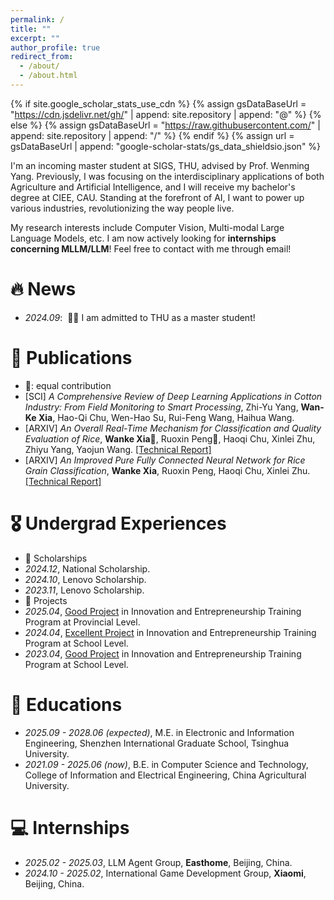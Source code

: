 ```yaml
---
permalink: /
title: ""
excerpt: ""
author_profile: true
redirect_from: 
  - /about/
  - /about.html
---
```


{% if site.google_scholar_stats_use_cdn %}
{% assign gsDataBaseUrl = "https://cdn.jsdelivr.net/gh/" | append: site.repository | append: "@" %}
{% else %}
{% assign gsDataBaseUrl = "https://raw.githubusercontent.com/" | append: site.repository | append: "/" %}
{% endif %}
{% assign url = gsDataBaseUrl | append: "google-scholar-stats/gs_data_shieldsio.json" %}

<span class='anchor' id='about-me'></span>

I'm an incoming master student at SIGS, THU, advised by Prof. Wenming Yang. Previously, I was focusing on the interdisciplinary applications of both Agriculture and Artificial Intelligence, and I will receive my bachelor's degree at CIEE, CAU. Standing at the forefront of AI, I want to power up various industries, revolutionizing the way people live.

My research interests include Computer Vision, Multi-modal Large Language Models, etc. I am now actively looking for **internships concerning MLLM/LLM**! Feel free to contact with me through email!

# 🔥 News
- *2024.09*: &nbsp;🎉🎉 I am admitted to THU as a master student!

# 📝 Publications 
- 🥇: equal contribution
- [SCI] *A Comprehensive Review of Deep Learning Applications in Cotton Industry: From Field Monitoring to Smart Processing*, Zhi-Yu Yang, **Wan-Ke Xia**, Hao-Qi Chu, Wen-Hao Su, Rui-Feng Wang, Haihua Wang. 
- [ARXIV] *An Overall Real-Time Mechanism for Classification and Quality Evaluation of Rice*,
  **Wanke Xia🥇**, Ruoxin Peng🥇, Haoqi Chu, Xinlei Zhu, Zhiyu Yang, Yaojun Wang. [[Technical Report]](https://arxiv.org/abs/2502.13764)
- [ARXIV] *An Improved Pure Fully Connected Neural Network for Rice Grain Classification*,
  **Wanke Xia**, Ruoxin Peng, Haoqi Chu, Xinlei Zhu. [[Technical Report]](https://arxiv.org/abs/2503.03111)

# 🎖 Undergrad Experiences
- 📕 Scholarships
- *2024.12*, National Scholarship.
- *2024.10*, Lenovo Scholarship.
- *2023.11*, Lenovo Scholarship.
- 🔨 Projects
- *2025.04*, [Good Project](http://202.112.159.191/Index/ItemDetail?id=e8070713-161f-4e17-9f44-c184a1e36551&_SearchType=student&_ItemName=%E9%B3%9C%E9%B1%BC&_LXYear=2024) in Innovation and Entrepreneurship Training Program at Provincial Level.
- *2024.04*, [Excellent Project](http://bjcxcy.bjtu.edu.cn/Index/ItemDetail?id=e7061b14-2318-49f3-aead-e32ad4c0277e) in Innovation and Entrepreneurship Training Program at School Level.
- *2023.04*, [Good Project](http://202.112.159.191/Index/ItemDetail?id=e6060f0c-1831-4c9e-9026-cd23632eb9b2&_SearchType=student&_ItemName=%E4%BA%91%E7%9B%91%E7%9D%A3%E6%9C%8D%E5%8A%A1&_LXYear=2022) in Innovation and Entrepreneurship Training Program at School Level.

# 📖 Educations
- *2025.09 - 2028.06 (expected)*, M.E. in Electronic and Information Engineering, Shenzhen International Graduate School, Tsinghua University. 
- *2021.09 - 2025.06 (now)*, B.E. in Computer Science and Technology, College of Information and Electrical Engineering, China Agricultural University. 

# 💻 Internships
- *2025.02 - 2025.03*, LLM Agent Group, **Easthome**, Beijing, China.
- *2024.10 - 2025.02*, International Game Development Group, **Xiaomi**, Beijing, China.
